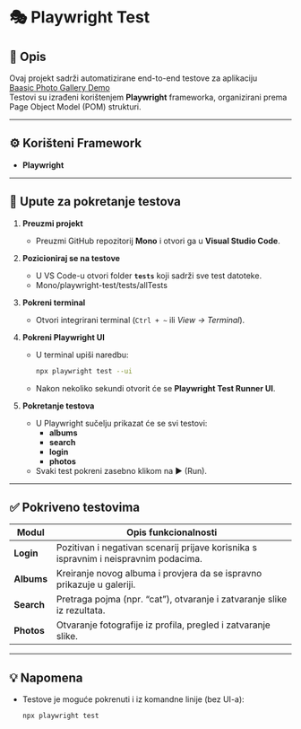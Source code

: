 # 🎭 Playwright Test

## 📘 Opis
Ovaj projekt sadrži automatizirane end-to-end testove za aplikaciju  
[Baasic Photo Gallery Demo](https://demo.baasic.com/angular/starterkit-photo-gallery/main)  
Testovi su izrađeni korištenjem **Playwright** frameworka, organizirani prema Page Object Model (POM) strukturi.

---

## ⚙️ Korišteni Framework 
- **Playwright** 

---

## 🧭 Upute za pokretanje testova

1. **Preuzmi projekt**
   - Preuzmi GitHub repozitorij **Mono** i otvori ga u **Visual Studio Code**.

2. **Pozicioniraj se na testove**
   - U VS Code-u otvori folder  **`tests`** koji sadrži sve test datoteke.
   - Mono/playwright-test/tests/allTests

3. **Pokreni terminal**
   - Otvori integrirani terminal (`Ctrl + ~` ili *View → Terminal*).

4. **Pokreni Playwright UI**
   - U terminal upiši naredbu:
     ```bash
     npx playwright test --ui
     ```
   - Nakon nekoliko sekundi otvorit će se **Playwright Test Runner UI**.

5. **Pokretanje testova**
   - U Playwright sučelju prikazat će se svi testovi:
     - **albums**
     - **search**
     - **login**
     - **photos**
   - Svaki test pokreni zasebno klikom na ▶️ (Run).

---

## ✅ Pokriveno testovima

| Modul  | Opis funkcionalnosti                                                                 |
|---------|--------------------------------------------------------------------------------------|
| **Login** | Pozitivan i negativan scenarij prijave korisnika s ispravnim i neispravnim podacima.                        |
| **Albums** | Kreiranje novog albuma i provjera da se ispravno prikazuje u galeriji.           |
| **Search** | Pretraga pojma (npr. “cat”), otvaranje i zatvaranje slike iz rezultata.          |
| **Photos** | Otvaranje fotografije iz profila, pregled i zatvaranje slike.         |

---

## 💡 Napomena
- Testove je moguće pokrenuti i iz komandne linije (bez UI-a):
  ```bash
  npx playwright test
